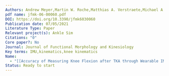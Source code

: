 ```yaml
---
Authors: Andrew Meyer,Martin W. Roche,Matthias A. Verstraete,Michael A. Conditt,Paul Jacob,Ricardo Antunes
pdf name: jfmk-06-00060.pdf
DOI: https://doi.org/10.3390/jfmk6030060
Publication date: 07/05/2021
Literature Type: Paper
Relevant project(s): Ankle Sim
Citations: "0"
Core paper?: No
Journal: Journal of Functional Morphology and Kinesiology
Key terms: IMU,kinematics,knee kinematics
Name:
  - "[[Accuracy of Measuring Knee Flexion after TKA through Wearable IMU Sensors]]"
Status: Ready to start
---
```

